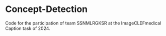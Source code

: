 # Concept-Detection
 Code for the participation of team SSNMLRGKSR at the ImageCLEFmedical Caption task of 2024. 
